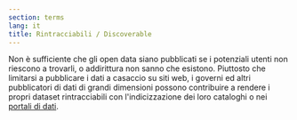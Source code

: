 ```yaml
---
section: terms
lang: it
title: Rintracciabili / Discoverable
---
```


Non è sufficiente che gli open data siano pubblicati se i potenziali utenti non riescono a trovarli, o addirittura non sanno che esistono. Piuttosto che limitarsi a pubblicare i dati a casaccio su siti web, i governi ed altri pubblicatori di dati di grandi dimensioni possono contribuire a rendere i propri dataset rintracciabili con l'indicizzazione dei loro cataloghi o nei [portali di dati](../data-portal/).

